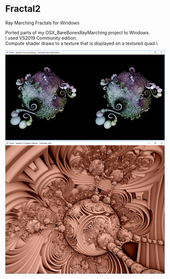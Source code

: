 # Fractal2
Ray Marching Fractals for Windows

Ported parts of my OSX_BareBonesRayMarching project to Windows.\
I used VS2019 Community edition.\
Compute shader draws to a texture that is displayed on a textured quad.\

![Screenshot](screenshot.png)
![Screenshot](screenshot2.png)

